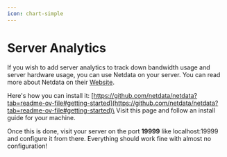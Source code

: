 ```yaml
---
icon: chart-simple
---
```


# Server Analytics

If you wish to add server analytics to track down bandwidth usage and server hardware usage, you can use Netdata on your server. You can read more about Netdata on their [Website](https://www.netdata.cloud).

Here's how you can install it: [https://github.com/netdata/netdata?tab=readme-ov-file#getting-started](https://github.com/netdata/netdata?tab=readme-ov-file#getting-started)\
Visit this page and follow an install guide for your machine.

Once this is done, visit your server on the port **19999** like localhost:19999 and configure it from there. Everything should work fine with almost no configuration!
